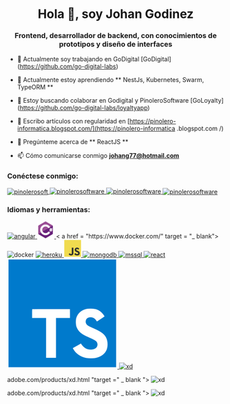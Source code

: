 <h1 align = "center"> Hola 👋, soy Johan Godinez </h1>
<h3 align = "center"> Frontend, desarrollador de backend, con conocimientos de prototipos y diseño de interfaces </h3>

- 🔭 Actualmente soy trabajando en GoDigital [GoDigital] (https://github.com/go-digital-labs)

- 🌱 Actualmente estoy aprendiendo ** NestJs, Kubernetes, Swarm, TypeORM **

- 👯 Estoy buscando colaborar en Godigital y PinoleroSoftware [GoLoyalty] (https://github.com/go-digital-labs/loyaltyapp)

- 📝 Escribo artículos con regularidad en [https://pinolero-informatica.blogspot.com/](https://pinolero-informatica .blogspot.com /)

- 💬 Pregúnteme acerca de ** ReactJS **

- 📫 Cómo comunicarse conmigo **johang77@hotmail.com**

<h3 align = "left"> Conéctese conmigo: </h3>
<p align = "izquierda ">
<a href="https://twitter.com/pinolerosoft" target="blank"> <img align = "center" src = "https://raw.githubusercontent.com/rahuldkjain/github-profile-readme-generator /master/src/images/icons/Social/twitter.svg "alt =" pinolerosoft "height =" 30 "width =" 40 "/> </a>
<a href =" https://fb.com/pinolerosoftware "target =" blank "> <img align =" center "src =" https://raw.githubusercontent.com/rahuldkjain/github-profile-readme-generator/master/src/images/icons/Social/facebook.svg "alt =" pinolerosoftware "height =" 30 "width =" 40 "/> </a>
<a href="https://instagram.com/pinolerosoftware" target="blank"> <img align =" centro " src = "https: // sin procesar.githubusercontent.com/rahuldkjain/github-profile-readme-generator/master/src/images/icons/Social/instagram.svg "alt =" pinolerosoftware "height =" 30 "width =" 40 "/> </a>
<a href="https://www.youtube.com/channel/UCsoWtwFV2Sg9vefaI20lYdg/featured" target="blank"> <img align = "center" src = "https://raw.githubusercontent.com/rahuldkjain/github-profile -readme-generator / master / src / images / icons / Social / youtube.svg "alt =" pinolerosoftware "height =" 30 "width =" 40 "/> </a>
</p>

<h3 align =" left "> Idiomas y herramientas: </h3>
<p align = "left"> <a href="https://angular.io" target="_blank"> <img src = "https://angular.io/assets/images/logos/angular/angular. svg "alt =" angular "width =" 40 "height =" 40 "/> </a> <a href="https://www.w3schools.com/cs/" target="_blank"> <img src = "https://raw.githubusercontent.com/devicons/devicon/master/icons/csharp/csharp-original.svg" alt = "csharp" width = "40" height = "40" /> </a> < a href = "https://www.docker.com/" target = "_ blank"> <img src = "https://raw.githubusercontent.com/devicons/devicon/master/icons/docker/docker-original- wordmark.svg "alt ="docker "width =" 40 "height =" 40 "/> </a> <a href="https://heroku.com" target="_blank"> <img src =" https: //www.vectorlogo. zone / logos / heroku / heroku-icon.svg "alt =" heroku "width =" 40 "height =" 40 "/> </a> <a href =" https://developer.mozilla.org/en- US / docs / Web / JavaScript "target =" _ blank "> <img src =" https://raw.githubusercontent.com/devicons/devicon/master/icons/javascript/javascript-original.svg "alt =" javascript " width = "40" height = "40" /> </a> <a href="https://www.mongodb.com/" target="_blank"> <img src = "https: //raw.githubusercontent .com / devicons / devicon / master / icons / mongodb / mongodb-original-wordmark.svg "alt =" mongodb "width =" 40 "height =" 40 "/> </a> <a href =" https: // www.microsoft.com/en-us/sql-server "target =" _ blank "> <img src =" https://www.svgrepo.com/show/303229/microsoft-sql-server-logo.svg "alt = "mssql" width = "40" height = "40" /> </a> <a href="https://reactjs.org/" target="_blank"> <img src = "https: // raw .githubusercontent.com / devicons / devicon / master / icons / react / react-original-wordmark.svg "alt =" react "width =" 40 "height =" 40 "/> </a> <a href =" https : //www.typescriptlang.org/ "target = "_ blank"> <img src = "https://raw.githubusercontent.com/devicons/devicon/master/icons/typescript/typescript-original.svg" alt = "mecanografiado" ancho = "40" altura = " 40 "/> </a> <a href="https://www.adobe.com/products/xd.html" target="_blank"> <img src =" https://cdn.worldvectorlogo.com/ logos / adobe-xd.svg "alt =" xd "width =" 40 "height =" 40 "/> </a> </p>adobe.com/products/xd.html "target =" _ blank "> <img src =" https://cdn.worldvectorlogo.com/logos/adobe-xd.svg "alt =" xd "width =" 40 "height = "40" /> </a> </p>adobe.com/products/xd.html "target =" _ blank "> <img src =" https://cdn.worldvectorlogo.com/logos/adobe-xd.svg "alt =" xd "width =" 40 "height = "40" /> </a> </p>

<!--
**JohanGodinez/JohanGodinez** is a ✨ _special_ ✨ repository because its `README.md` (this file) appears on your GitHub profile.

Here are some ideas to get you started:

- 🔭 I’m currently working on ...
- 🌱 I’m currently learning ...
- 👯 I’m looking to collaborate on ...
- 🤔 I’m looking for help with ...
- 💬 Ask me about ...
- 📫 How to reach me: ...
- 😄 Pronouns: ...
- ⚡ Fun fact: ...
-->

